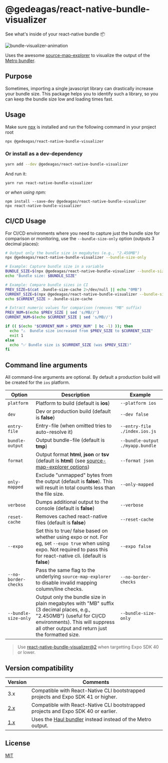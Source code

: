 # @gedeagas/react-native-bundle-visualizer

See what's inside of your react-native bundle 📦

![bundle-visualizer-animation](./react-native-bundle-visualizer2.gif)

Uses the awesome [source-map-explorer](https://github.com/danvk/source-map-explorer) to visualize the output of the [Metro bundler](https://github.com/facebook/metro).

## Purpose

Sometimes, importing a single javascript library can drastically increase your bundle size. This package helps you to identify such a library, so you can keep the bundle size low and loading times fast.

## Usage

Make sure [npx](https://github.com/npm/npx) is installed and run the following command in your project root

`npx @gedeagas/react-native-bundle-visualizer`

### Or install as a dev-dependency

```sh
yarn add --dev @gedeagas/react-native-bundle-visualizer
```

And run it:

```
yarn run react-native-bundle-visualizer
```

_or when using npm:_

```
npm install --save-dev @gedeagas/react-native-bundle-visualizer
npx react-native-bundle-visualizer
```

## CI/CD Usage

For CI/CD environments where you need to capture just the bundle size for comparison or monitoring, use the `--bundle-size-only` option (outputs 3 decimal places):

```bash
# Output only the bundle size in megabytes (e.g., "2.450MB")
npx @gedeagas/react-native-bundle-visualizer --bundle-size-only

# Example: Capture bundle size in a variable
BUNDLE_SIZE=$(npx @gedeagas/react-native-bundle-visualizer --bundle-size-only)
echo "Bundle size: $BUNDLE_SIZE"

# Example: Compare bundle sizes in CI
PREV_SIZE=$(cat .bundle-size-cache 2>/dev/null || echo "0MB")
CURRENT_SIZE=$(npx @gedeagas/react-native-bundle-visualizer --bundle-size-only)
echo $CURRENT_SIZE > .bundle-size-cache

# Extract numeric values for comparison (removes "MB" suffix)
PREV_NUM=$(echo $PREV_SIZE | sed 's/MB//')
CURRENT_NUM=$(echo $CURRENT_SIZE | sed 's/MB//')

if (( $(echo "$CURRENT_NUM > $PREV_NUM" | bc -l) )); then
  echo "⚠️  Bundle size increased from $PREV_SIZE to $CURRENT_SIZE"
  exit 1
else
  echo "✅ Bundle size is $CURRENT_SIZE (was $PREV_SIZE)"
fi
```

## Command line arguments

All command-line arguments are optional. By default a production build will be created for the `ios` platform.

| Option               | Description                                                                                                                                                                   | Example                          |
| -------------------- | ----------------------------------------------------------------------------------------------------------------------------------------------------------------------------- | -------------------------------- |
| `platform`           | Platform to build (default is **ios**)                                                                                                                                        | `--platform ios`                 |
| `dev`                | Dev or production build (default is **false**)                                                                                                                                | `--dev false`                    |
| `entry-file`         | Entry-file (when omitted tries to auto-resolve it)                                                                                                                            | `--entry-file ./index.ios.js`    |
| `bundle-output`      | Output bundle-file (default is **tmp**)                                                                                                                                       | `--bundle-output ./myapp.bundle` |
| `format`             | Output format **html**, **json** or **tsv** (default is **html**) (see [source-map-explorer options][smeo])                                                                   | `--format json`                  |
| `only-mapped`        | Exclude "unmapped" bytes from the output (default is **false**). This will result in total counts less than the file size.                                                    | `--only-mapped`                  |
| `verbose`            | Dumps additional output to the console (default is **false**)                                                                                                                 | `--verbose`                      |
| `reset-cache`        | Removes cached react-native files (default is **false**)                                                                                                                      | `--reset-cache`                  |
| `--expo`             | Set this to true/ false based on whether using expo or not. For eg, set `--expo true` when using expo. Not required to pass this for react-native cli. (default is **false**) | `--expo false`                   |
| `--no-border-checks` | Pass the same flag to the underlying `source-map-explorer` to disable invalid mapping column/line checks.                                                                     | `--no-border-checks`             |
| `--bundle-size-only` | Output only the bundle size in plain megabytes with "MB" suffix (3 decimal places, e.g., "2.450MB") (useful for CI/CD environments). This will suppress all other output and return just the formatted size.                      | `--bundle-size-only`             |

[smeo]: https://github.com/danvk/source-map-explorer#options

> Use [react-native-bundle-visualizer@2](https://github.com/IjzerenHein/react-native-bundle-visualizer/tree/v2) when targetting Expo SDK 40 or lower.

## Version compatibility

| Version                                                                      | Comments                                                                                        |
| ---------------------------------------------------------------------------- | ----------------------------------------------------------------------------------------------- |
| 3.x                                                                          | Compatible with React-Native CLI bootstrapped projects and Expo SDK 41 or higher.               |
| [2.x](https://github.com/IjzerenHein/react-native-bundle-visualizer/tree/v2) | Compatible with React-Native CLI bootstrapped projects and Expo SDK 40 or earlier.              |
| [1.x](https://github.com/IjzerenHein/react-native-bundle-visualizer/tree/v1) | Uses the [Haul bundler](https://github.com/callstack/haul) instead instead of the Metro output. |

## License

[MIT](./LICENSE.txt)
